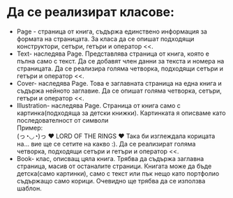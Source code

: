 # Да се реализират класове:
* Page - страница от книга, съдържа единствено информация за формата на страницата. За класа да се опишат подходящи конструктори, сетъри, гетъри и оператор <<.
* Text- наследява Page. Представлява страница от книга, която е пълна само с текст. Да се добавят член данни за текста и номера на страницата. Да се реализира голяма четворка, подходящи сетъри и гетъри и оператор <<.
* Cover- наследява Page. Това е заглавната страница на една книга и съдържа нейното заглавие. Да се опишат голяма четворка, сетъри, гетъри и оператор <<.
* Illustration- наследява Page. Страница от книга само с картинка(подходяща за детски книжки). Картинката я описваме като последователност от символи
<br /> Пример: <br />
(っ◔◡◔)っ ♥ LORD OF THE RINGS ♥
Така би изглеждала корицата на... вие ще се сетите на какво :).
Да се реализират голяма четворка, подходящи сетъри и гетъри и оператор <<.
* Book- клас, описващ цяла книга. Трябва да съдържа заглавна страница, масив от останалите страници. Книгата може да бъде детска(само картинки), само с текст или пък нещо като портфолио съдържащо само корици. Очевидно ще трябва да се използва шаблон.
